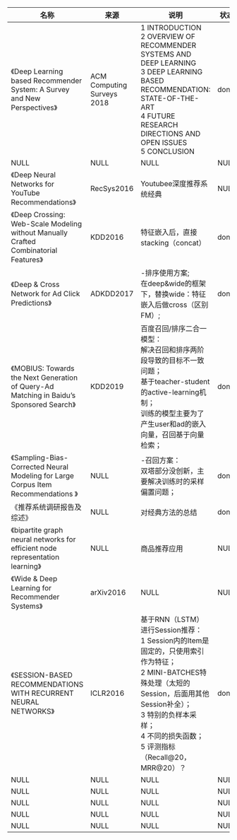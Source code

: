|名称  |  来源   | 说明  |状态   | 备注  |
|  ----  | ----  |----  | ----  |----  |
| 《Deep Learning based Recommender System: A Survey and New Perspectives》  | ACM Computing Surveys 2018 |1 INTRODUCTION<br/> 2 OVERVIEW OF RECOMMENDER SYSTEMS AND DEEP LEARNING<br/> 3 DEEP LEARNING BASED RECOMMENDATION: STATE-OF-THE-ART<br/> 4 FUTURE RESEARCH DIRECTIONS AND OPEN ISSUES<br/> 5 CONCLUSION|done |NULL |
| NULL  | NULL |NULL |NULL |NULL |
| 《Deep Neural Networks for YouTube Recommendations》  | RecSys2016 |Youtubee深度推荐系统经典 |NULL |NULL |
| 《Deep Crossing: Web-Scale Modeling without Manually Crafted Combinatorial Features》  | KDD2016 |特征嵌入后，直接stacking（concat） |done |NULL |
| 《Deep & Cross Network for Ad Click Predictions》  | ADKDD2017 |-排序使用方案;<br/>在deep&wide的框架下，替换wide：特征嵌入后做cross（区别FM）; |done |NULL |
| 《MOBIUS: Towards the Next Generation of Query-Ad Matching in Baidu’s Sponsored Search》  | KDD2019 |百度召回/排序二合一模型：<br/>解决召回和排序两阶段导致的目标不一致问题；<br/>基于teacher-student的active-learning机制；<br/>训练的模型主要为了产生user和ad的嵌入向量，召回基于向量检索； |done |NULL |
| 《Sampling-Bias-Corrected Neural Modeling for Large Corpus Item Recommendations 》  | NULL |-召回方案：<br/>双塔部分没创新，主要解决训练时的采样偏置问题； |done |NULL |
| 《推荐系统调研报告及综述》  | NULL |对经典方法的总结 |done |http://yongfeng.me/attach/rs-survey-zhang.pdf |
| 《bipartite graph neural networks for efficient node representation learning》  | NULL |商品推荐应用 |NULL |NULL |
| 《Wide & Deep Learning for Recommender Systems》  | arXiv2016 |NULL |NULL |NULL |
| 《SESSION-BASED RECOMMENDATIONS WITH RECURRENT NEURAL NETWORKS》| ICLR2016|基于RNN（LSTM）进行Session推荐：<br/>1 Session内的Item是固定的，只使用索引作为特征；<br/>2 MINI-BATCHES特殊处理（太短的Session，后面用其他Session补全）；<br/>3 特别的负样本采样；<br/>4 不同的损失函数；<br/>5 评测指标（Recall@20，MRR@20）？|done|NULL |
| NULL  | NULL |NULL |NULL |NULL |
| NULL  | NULL |NULL |NULL |NULL |
| NULL  | NULL |NULL |NULL |NULL |
| NULL  | NULL |NULL |NULL |NULL |
| NULL  | NULL |NULL |NULL |NULL |
